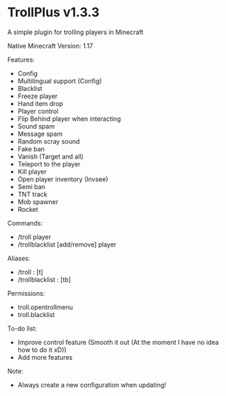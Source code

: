 # TrollPlus v1.3.3
A simple plugin for trolling players in Minecraft

Native Minecraft Version: 1.17

Features:
- Config
- Multilingual support (Config)
- Blacklist
- Freeze player
- Hand item drop
- Player control
- Flip Behind player when interacting
- Sound spam
- Message spam
- Random scray sound
- Fake ban
- Vanish (Target and all)
- Teleport to the player
- Kill player
- Open player inventory (Invsee)
- Semi ban
- TNT track
- Mob spawner
- Rocket

Commands:
- /troll player
- /trollblacklist [add/remove] player

Aliases:
- /troll : [t]
- /trollblacklist : [tb]

Permissions:
- troll.opentrollmenu
- troll.blacklist

To-do list:
- Improve control feature (Smooth it out (At the moment I have no idea how to do it xD))
- Add more features

Note:
- Always create a new configuration when updating!